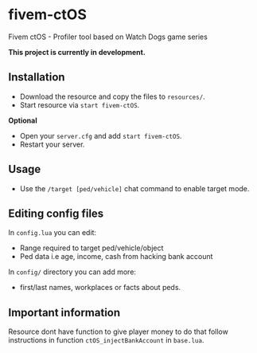 # fivem-ctOS
Fivem ctOS - Profiler tool based on Watch Dogs game series

**This project is currently in development.**

## Installation
- Download the resource and copy the files to `resources/`.
- Start resource via `start fivem-ctOS`.

**Optional**
- Open your `server.cfg` and add `start fivem-ctOS`.
- Restart your server.

## Usage
- Use the `/target [ped/vehicle]` chat command to enable target mode.

## Editing config files
In `config.lua` you can edit: 
- Range required to target ped/vehicle/object
- Ped data i.e age, income, cash from hacking bank account

In `config/` directory you can add more:
- first/last names, workplaces or facts about peds.

## Important information
Resource dont have function to give player money  to do that follow instructions in function `ctOS_injectBankAccount` in `base.lua`.